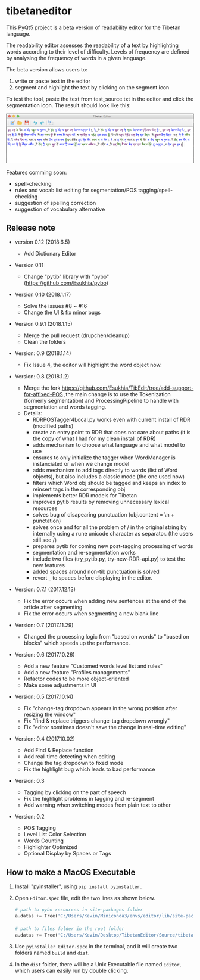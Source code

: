 # tibetaneditor

This PyQt5 project is a beta version of readability editor for the Tibetan language.

The readability editor assesses the readability of a text by highlighting words according to their level of difficulty. Levels of frequency are defined by analysing the frequency of words in a given language.

The beta version allows users to:

1. write or paste text in the editor
2. segment and highlight the text by clicking on the segment icon

To test the tool, paste the text from test_source.txt in the editor and click the segmentation icon. The result should look like this:

![test](tests/test_result.png)

Features comming soon:
- spell-checking
- rules and vocab list editing for segmentation/POS tagging/spell-checking
- suggestion of spelling correction
- suggestion of vocabulary alternative

## Release note

- version 0.12 (2018.6.5)

    * Add Dictionary Editor

- Version 0.11
    
    * Change "pytib" library with "pybo"
      (https://github.com/Esukhia/pybo)

- Version 0.10 (2018.1.17)
    
    * Solve the issues #8 ~ #16  
    * Change the UI & fix minor bugs 


- Version 0.9.1 (2018.1.15)

    * Merge the pull request (drupchen/cleanup)
    * Clean the folders

- Version: 0.9 (2018.1.14)

    * Fix Issue 4, the editor will highlight the word object now.

- Version: 0.8 (2018.1.2)
    
    * Merge the fork https://github.com/Esukhia/TibEdit/tree/add-support-for-affixed-POS ,the main change is to use the Tokenization (formerly segmentation) and ProcessingPipeline to handle with segmentation and words tagging.
    * Details:
        - RDRPOSTagger4Local.py works even with current install of RDR (modified paths)
        - create an entry point to RDR that does not care about paths (it is the copy of what I had for my clean install of RDR)
        - adds mechanism to choose what language and what model to use
        - ensures to only initialize the tagger when WordManager is instanciated or when we change model
        - adds mechanism to add tags directly to words (list of Word objects), but also includes a classic mode (the one used now)
        - filters which Word obj should be tagged and keeps an index to reinsert tags in the corresponding obj
        - implements better RDR models for Tibetan
        - improves pytib results by removing unnecessary lexical resources
        - solves bug of disapearing punctuation (obj.content = \n + punctation)
        - solves once and for all the problem of / in the original string by internally using a rune unicode character as separator. (the users still see /)
        - prepares pytib for coming new post-tagging processing of words
        - segmentation and re-segmentation works
        - include two files (try_pytib.py, try-new-RDR-api.py) to test the new features
        - added spaces around non-tib punctuation is solved
        - revert _ to spaces before displaying in the editor.

- Version: 0.7.1 (2017.12.13)

    * Fix the error occurs when adding new sentences at the end of the article after segmenting
    * Fix the error occurs when segmenting a new blank line

- Version: 0.7 (2017.11.29)

    *  Changed the processing logic from "based on words" to "based on blocks"  which speeds up the performance.

- Version: 0.6 (2017.10.26)
	
	* Add a new feature "Customed words level list and rules"
	* Add a new feature "Profiles managements"
	* Refactor codes to be more object-oriented
	* Make some adjustments in UI
	
- Version: 0.5 (2017.10.14)
	
	* Fix "change-tag dropdown appears in the wrong position after resizing the window"
	* Fix "find & replace triggers change-tag dropdown wrongly"
	* Fix "editor somtimes doesn't save the change in real-time editing"

- Version: 0.4 (2017.10.02)

    * Add Find & Replace function
    * Add real-time detecting when editing
	* Change the tag dropdown to fixed mode
	* Fix the highlight bug which leads to bad performance

- Version: 0.3
    
    * Tagging by clicking on the part of speech
    * Fix the highlight problems in tagging and re-segment
    * Add warning when switching modes from plain text to other

- Version: 0.2
	
	* POS Tagging
	* Level List Color Selection
	* Words Counting
	* Highlighter Optimized
	* Optional Display by Spaces or Tags

## How to make a MacOS Executable
1. Install "pyinstaller", using `pip install pyinstaller.`
2. Open `Editor.spec` file, edit the two lines as shown below.
   ``` python
   # path to pybo resources in site-packages folder
   a.datas += Tree('C:/Users/Kevin/Miniconda3/envs/editor/lib/site-packages/pybo/resources', prefix='pybo/resources')
   
   # path to files folder in the root folder
   a.datas += Tree('C:/Users/Kevin/Desktop/TibetanEditor/Source/tibetaneditor/files', prefix='files')
   ```
3. Use `pyinstaller Editor.spce` in the terminal, and it will create two folders named `build` and `dist`.

4. In the `dist` folder, there will be a Unix Executable file named `Editor`, which users can easily run by double clicking.
